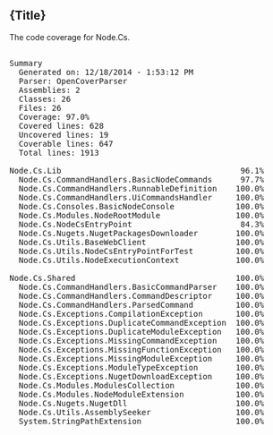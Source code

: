 ﻿<!--settings(
title=Node.Cs Code Coverage
description=Node.Cs Code Coverage
)-->


<!--include(shared/breadcrumb.php)-->

## {Title}

The code coverage for Node.Cs.

<pre>

﻿Summary
  Generated on: 12/18/2014 - 1:53:12 PM
  Parser: OpenCoverParser
  Assemblies: 2
  Classes: 26
  Files: 26
  Coverage: 97.0%
  Covered lines: 628
  Uncovered lines: 19
  Coverable lines: 647
  Total lines: 1913

Node.Cs.Lib                                      96.1%
  Node.Cs.CommandHandlers.BasicNodeCommands      97.7%
  Node.Cs.CommandHandlers.RunnableDefinition    100.0%
  Node.Cs.CommandHandlers.UiCommandsHandler     100.0%
  Node.Cs.Consoles.BasicNodeConsole             100.0%
  Node.Cs.Modules.NodeRootModule                100.0%
  Node.Cs.NodeCsEntryPoint                       84.3%
  Node.Cs.Nugets.NugetPackagesDownloader        100.0%
  Node.Cs.Utils.BaseWebClient                   100.0%
  Node.Cs.Utils.NodeCsEntryPointForTest         100.0%
  Node.Cs.Utils.NodeExecutionContext            100.0%

Node.Cs.Shared                                  100.0%
  Node.Cs.CommandHandlers.BasicCommandParser    100.0%
  Node.Cs.CommandHandlers.CommandDescriptor     100.0%
  Node.Cs.CommandHandlers.ParsedCommand         100.0%
  Node.Cs.Exceptions.CompilationException       100.0%
  Node.Cs.Exceptions.DuplicateCommandException  100.0%
  Node.Cs.Exceptions.DuplicateModuleException   100.0%
  Node.Cs.Exceptions.MissingCommandException    100.0%
  Node.Cs.Exceptions.MissingFunctionException   100.0%
  Node.Cs.Exceptions.MissingModuleException     100.0%
  Node.Cs.Exceptions.ModuleTypeException        100.0%
  Node.Cs.Exceptions.NugetDownloadException     100.0%
  Node.Cs.Modules.ModulesCollection             100.0%
  Node.Cs.Modules.NodeModuleExtension           100.0%
  Node.Cs.Nugets.NugetDll                       100.0%
  Node.Cs.Utils.AssemblySeeker                  100.0%
  System.StringPathExtension                    100.0%
 
</pre> 
